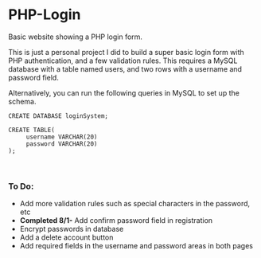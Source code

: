 # PHP-Login
Basic website showing a PHP login form.

This is just a personal project I did to build a super basic login form with PHP authentication, and a few validation rules. This requires a MySQL database with a table named users, and two rows with a username and password field.

Alternatively, you can run the following queries in MySQL to set up the schema.
```
CREATE DATABASE loginSystem;
```

```
CREATE TABLE(
     username VARCHAR(20)
     password VARCHAR(20)
);
```

<br>

### To Do:
<ul>
<li>Add more validation rules such as special characters in the password, etc</li>
<li><strong>Completed 8/1-</strong>   Add confirm password field in registration</li>
<li>Encrypt passwords in database</li>
<li>Add a delete account button</li>
<li>Add required fields in the username and password areas in both pages</li>
</ul>
